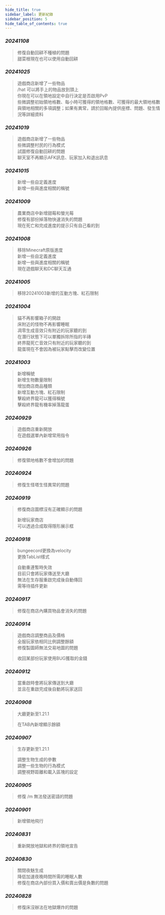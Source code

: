 ```yaml
---
hide_title: true
sidebar_label: 更新紀錄
sidebar_position: 5
hide_table_of_contents: true
---
```


### ***20241108***
> 修復自動回耕不種植的問題  
> 甜菜根現在也可以使用自動回耕

### ***20241025***
> 遊戲商店新增了一些物品  
> /hat 可以將手上的物品放到頭上  
> 你現在可以在領地設定中自行決定是否啟用PvP  
> 些微調整初始領地格數、每小時可獲得的領地格數、可獲得的最大領地格數  
> 與領地相關的多項調整；如果有異常，請於回報內提供座標、問題、發生情況等詳細資料

### ***20241019***
> 遊戲商店新增了一些物品  
> 些微調整村民的行為模式  
> 試圖修復自動回耕的問題  
> 聊天室不再顯示AFK訊息、玩家加入和退出訊息

### ***20241015***
> 新增一些自定義進度  
> 新增一些與進度相關的稱號

### ***20241009***
> 農業商店中新增甜莓和螢光莓  
> 修復有部份掉落物快速消失的問題  
> 現在死亡和完成進度的提示只有自己看的到

### ***20241008***
> 移除Minecraft原版進度  
> 新增一些自定義進度  
> 新增一些與進度相關的稱號  
> 現在遊戲聊天和DC聊天互通

### ***20241005***
> 移除20241003新增的互動方塊、紅石限制

### ***20241004***
> 貓不再影響箱子的開啟  
> 床附近的怪物不再影響睡眠  
> 凋零生成音效只有附近的玩家聽的到  
> 在潛行狀態下可以單獨拆除所指的半磚  
> 終界龍死亡音效只有附近的玩家聽的到  
> 龍蛋現在不會因為被玩家點擊而改變位置

### ***20241003***
> 新增稱號  
> 新增生物數量限制  
> 增加商店商品種類  
> 新增互動方塊、紅石限制  
> 擊殺終界龍可以獲得稱號  
> 擊殺終界龍有機率掉落龍蛋

### ***20240929***
> 遊戲商店重新開放  
> 在遊戲選單內新增常用指令

### ***20240926***
> 修復領地格數不會增加的問題

### ***20240924***
> 修復生怪塔生怪異常的問題

### ***20240919***
> 修復商店圖標沒有正確顯示的問題
> 
> 新增玩家商店  
> 可以透過合成取得隱形展示框

### ***20240918***
> bungeecord更換為velocity  
> 更換TabList樣式
> 
> 自動重連暫時失效  
> 目前只會將玩家傳送至大廳  
> 無法在生存服重啟完成後自動傳回  
> 需等待插件更新

### ***20240917***
> 修復在商店內購買物品會消失的問題

### ***20240914***
> 遊戲商店調整商品及價格  
> 全服玩家依相同比例調整餘額  
> 修復製圖師無法交易地圖的問題  
> 
> 收回某部份玩家使用BUG獲取的金錢

### ***20240912***
> 當重啟時會將玩家傳送到大廳  
> 並且在重啟完成後自動將玩家送回

### ***20240908***
> 大廳更新至1.21.1
> 
> 在TAB內新增顯示餘額

### ***20240907***
> 生存更新至1.21.1
> 
> 調整生物生成的參數  
> 調整一些生物的行為模式  
> 調整視野距離和載入區塊的設定

### ***20240905***
> 修復 /m 無法發送密語的問題

### ***20240901***
> 新增領地飛行

### ***20240831***
> 重新開放地獄和終界的領地宣告

### ***20240830***
> 關閉夜魅生成  
> 降低加速夜晚時間所需的睡眠人數  
> 修復在商店內部份買入價和賣出價是負數的問題

### ***20240828***
> 修復床沒辦法在地獄爆炸的問題
